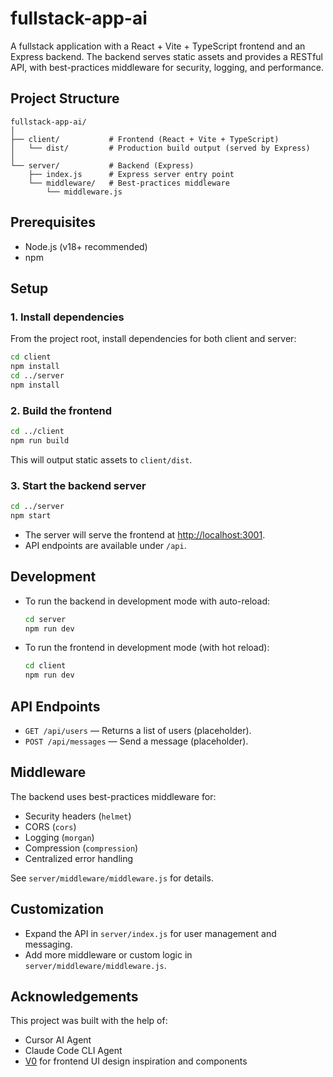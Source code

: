 # fullstack-app-ai

A fullstack application with a React + Vite + TypeScript frontend and an Express backend. The backend serves static assets and provides a RESTful API, with best-practices middleware for security, logging, and performance.

## Project Structure

```
fullstack-app-ai/
│
├── client/           # Frontend (React + Vite + TypeScript)
│   └── dist/         # Production build output (served by Express)
│
└── server/           # Backend (Express)
    ├── index.js      # Express server entry point
    └── middleware/   # Best-practices middleware
        └── middleware.js
```

## Prerequisites

- Node.js (v18+ recommended)
- npm

## Setup

### 1. Install dependencies

From the project root, install dependencies for both client and server:

```sh
cd client
npm install
cd ../server
npm install
```

### 2. Build the frontend

```sh
cd ../client
npm run build
```

This will output static assets to `client/dist`.

### 3. Start the backend server

```sh
cd ../server
npm start
```

- The server will serve the frontend at [http://localhost:3001](http://localhost:3001).
- API endpoints are available under `/api`.

## Development

- To run the backend in development mode with auto-reload:
  ```sh
  cd server
  npm run dev
  ```
- To run the frontend in development mode (with hot reload):
  ```sh
  cd client
  npm run dev
  ```

## API Endpoints

- `GET /api/users` — Returns a list of users (placeholder).
- `POST /api/messages` — Send a message (placeholder).

## Middleware

The backend uses best-practices middleware for:
- Security headers (`helmet`)
- CORS (`cors`)
- Logging (`morgan`)
- Compression (`compression`)
- Centralized error handling

See `server/middleware/middleware.js` for details.

## Customization

- Expand the API in `server/index.js` for user management and messaging.
- Add more middleware or custom logic in `server/middleware/middleware.js`.

## Acknowledgements

This project was built with the help of:
- Cursor AI Agent
- Claude Code CLI Agent
- [V0](https://v0.dev/) for frontend UI design inspiration and components